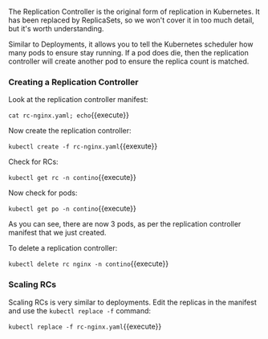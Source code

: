 The Replication Controller is the original form of replication in Kubernetes. It has been replaced by ReplicaSets, so we won't cover it in too much detail, but it's worth understanding.

Similar to Deployments, it allows you to tell the Kubernetes scheduler how many pods to ensure stay running. If a pod does die, then the replication controller will create another pod to ensure the replica count is matched.

### Creating a Replication Controller

Look at the replication controller manifest:

`cat rc-nginx.yaml; echo`{{execute}}

Now create the replication controller:

`kubectl create -f rc-nginx.yaml`{{exexute}}

Check for RCs:

`kubectl get rc -n contino`{{execute}}

Now check for pods:

`kubectl get po -n contino`{{execute}}

As you can see, there are now 3 pods, as per the replication controller manifest that we just created.

To delete a replication controller:

`kubectl delete rc nginx -n contino`{{execute}}

### Scaling RCs

Scaling RCs is very similar to deployments. Edit the replicas in the manifest and use the `kubectl replace -f` command:

`kubectl replace -f rc-nginx.yaml`{{execute}}